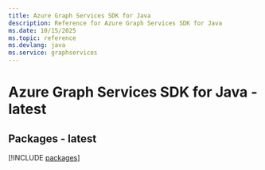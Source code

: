 ```yaml
---
title: Azure Graph Services SDK for Java
description: Reference for Azure Graph Services SDK for Java
ms.date: 10/15/2025
ms.topic: reference
ms.devlang: java
ms.service: graphservices
---
```

# Azure Graph Services SDK for Java - latest
## Packages - latest
[!INCLUDE [packages](graph-services-index.md)]